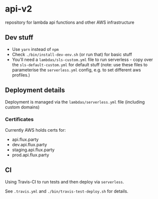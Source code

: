 # api-v2

repository for lambda api functions and other AWS infrastructure

## Dev stuff

* Use `yarn` instead of `npm`
* Check `./bin/install-dev-env.sh` (or run that) for basic stuff
* You'll need a `lambdas/sls-custom.yml` file to run serverless - copy over the `sls-default-custom.yml` for default stuff (note: use these files to parameterise the `serverless.yml` config, e.g. to set different aws profiles.)

## Deployment details

Deployment is managed via the `lambdas/serverless.yml` file (including custom domains)

### Certificates

Currently AWS holds certs for:

* api.flux.party
* dev.api.flux.party
* staging.api.flux.party
* prod.api.flux.party

## CI

Using Travis-CI to run tests and then deploy via `serverless`.

See `.travis.yml` and `./bin/travis-test-deploy.sh` for details.

